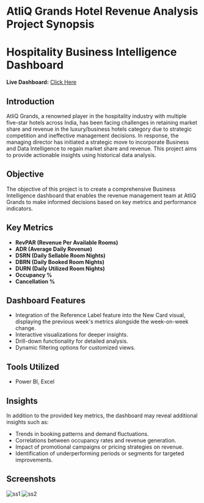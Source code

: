 # AtliQ Grands Hotel Revenue Analysis Project Synopsis
# Hospitality Business Intelligence Dashboard

**Live Dashboard:** [Click Here](https://app.powerbi.com/view?r=eyJrIjoiNGNlMTQxZDEtM2I2MC00ZjYxLThiYmItMzlmNmNkNzQ3YWJkIiwidCI6ImM2ZTU0OWIzLTVmNDUtNDAzMi1hYWU5LWQ0MjQ0ZGM1YjJjNCJ9)

## Introduction
AtliQ Grands, a renowned player in the hospitality industry with multiple five-star hotels across India, has been facing challenges in retaining market share and revenue in the luxury/business hotels category due to strategic competition and ineffective management decisions. In response, the managing director has initiated a strategic move to incorporate Business and Data Intelligence to regain market share and revenue. This project aims to provide actionable insights using historical data analysis.

## Objective
The objective of this project is to create a comprehensive Business Intelligence dashboard that enables the revenue management team at AtliQ Grands to make informed decisions based on key metrics and performance indicators.

## Key Metrics
- **RevPAR (Revenue Per Available Rooms)**
- **ADR (Average Daily Revenue)**
- **DSRN (Daily Sellable Room Nights)**
- **DBRN (Daily Booked Room Nights)**
- **DURN (Daily Utilized Room Nights)**
- **Occupancy %**
- **Cancellation %**

## Dashboard Features
- Integration of the Reference Label feature into the New Card visual, displaying the previous week's metrics alongside the week-on-week change.
- Interactive visualizations for deeper insights.
- Drill-down functionality for detailed analysis.
- Dynamic filtering options for customized views.

## Tools Utilized
- Power BI, Excel

## Insights
In addition to the provided key metrics, the dashboard may reveal additional insights such as:
- Trends in booking patterns and demand fluctuations.
- Correlations between occupancy rates and revenue generation.
- Impact of promotional campaigns or pricing strategies on revenue.
- Identification of underperforming periods or segments for targeted improvements.

## Screenshots
![ss1](https://github.com/ManuViswanath/AtliQ-Grands-Hotel-Revenue-Analysis/assets/70531153/bcdf3a41-17c6-429c-b6b4-b40d64fe885a)
![ss2](https://github.com/ManuViswanath/AtliQ-Grands-Hotel-Revenue-Analysis/assets/70531153/72e73b9b-eb84-432a-8e91-942793fbeb3a)


